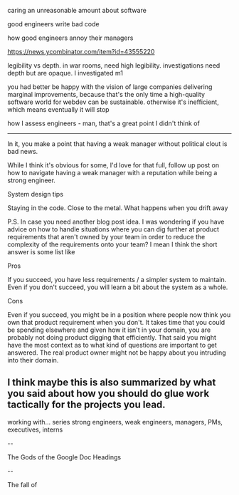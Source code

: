 caring an unreasonable amount about software

good engineers write bad code

how good engineers annoy their managers

https://news.ycombinator.com/item?id=43555220

legibility vs depth. in war rooms, need high legibility. investigations need depth 
but are opaque. I investigated m1

you had better be happy with the vision of large companies delivering marginal improvements, because that's the only time a high-quality software world for webdev can be sustainable. otherwise it's inefficient, which means eventually it will stop

how I assess engineers - man, that's a great point I didn't think of


---
In it, you make a point that having a weak manager without political clout is bad news. 

While I think it's obvious for some, I'd love for that full, follow up post on how to navigate having a weak manager with a reputation while being a strong engineer.

System design tips

Staying in the code. Close to the metal. What happens when you drift away

P.S. In case you need another blog post idea. I was wondering if you have advice on how to handle situations where you can dig further at product requirements that aren't owned by your team in order to reduce the complexity of the requirements onto your team? I mean I think the short answer is some list like

Pros

If you succeed, you have less requirements / a simpler system to maintain.
Even if you don't succeed, you will learn a bit about the system as a whole.

Cons

Even if you succeed, you might be in a position where people now think you own that product requirement when you don't.
It takes time that you could be spending elsewhere and given how it isn't in your domain, you are probably not doing product digging that efficiently. That said you might have the most context as to what kind of questions are important to get answered.
The real product owner might not be happy about you intruding into their domain.

I think maybe this is also summarized by what you said about how you should do glue work tactically for the projects you lead.
---


working with... series
strong engineers, weak engineers, managers, PMs, executives, interns


--


The Gods of the Google Doc Headings

--

The fall of 